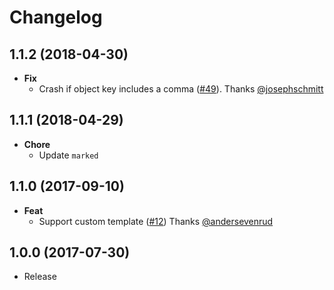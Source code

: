 # Changelog

## 1.1.2 (2018-04-30)
- **Fix**
  - Crash if object key includes a comma ([#49](https://github.com/esdoc/esdoc-plugins/pull/49)). Thanks [@josephschmitt](https://github.com/josephschmitt)

## 1.1.1 (2018-04-29)
- **Chore**
  - Update `marked`

## 1.1.0 (2017-09-10)
- **Feat**
  - Support custom template ([#12](https://github.com/esdoc/esdoc-plugins/pull/12)) Thanks [@andersevenrud](https://github.com/andersevenrud)

## 1.0.0 (2017-07-30)
- Release
